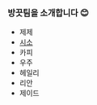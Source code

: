 ### 방끗팀을 소개합니다 😊

- 제제
- [시소](https://github.com/JINU-CHANG/git-practice/blob/feat/siso-page/members/siso.md)
- 카피
- 우주
- 헤일리
- 리안
- 제이드

  
